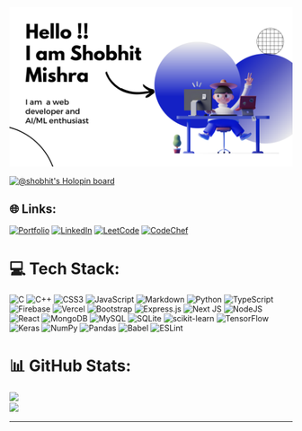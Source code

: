 ![image](/img2.png)

[![@shobhit's Holopin board](https://holopin.me/shobhit)](https://holopin.io/@shobhit)

## 🌐 Links:

[![Portfolio](https://img.shields.io/badge/Portfolio-web%20to%20show%20my%20work-blue)](https://portfolio-iota-orpin-37.vercel.app/)
[![LinkedIn](https://img.shields.io/badge/LinkedIn-Social%20platform%20for%20working%20professional-blue)](https://www.linkedin.com/in/shobhit-mishra-915067228/)
[![LeetCode](https://img.shields.io/badge/LeetCode-A%20platform%20for%20practicing%20DSA-blue)](https://leetcode.com/Shobhit-Mishra-02/)
[![CodeChef](https://img.shields.io/badge/CodeChef-A%20platform%20for%20practicing%20CP-blue)](https://www.codechef.com/users/shobhit_2002)

# 💻 Tech Stack:

![C](https://img.shields.io/badge/c-%2300599C.svg?style=for-the-badge&logo=c&logoColor=white) ![C++](https://img.shields.io/badge/c++-%2300599C.svg?style=for-the-badge&logo=c%2B%2B&logoColor=white) ![CSS3](https://img.shields.io/badge/css3-%231572B6.svg?style=for-the-badge&logo=css3&logoColor=white) ![JavaScript](https://img.shields.io/badge/javascript-%23323330.svg?style=for-the-badge&logo=javascript&logoColor=%23F7DF1E) ![Markdown](https://img.shields.io/badge/markdown-%23000000.svg?style=for-the-badge&logo=markdown&logoColor=white) ![Python](https://img.shields.io/badge/python-3670A0?style=for-the-badge&logo=python&logoColor=ffdd54) ![TypeScript](https://img.shields.io/badge/typescript-%23007ACC.svg?style=for-the-badge&logo=typescript&logoColor=white) ![Firebase](https://img.shields.io/badge/firebase-%23039BE5.svg?style=for-the-badge&logo=firebase) ![Vercel](https://img.shields.io/badge/vercel-%23000000.svg?style=for-the-badge&logo=vercel&logoColor=white) ![Bootstrap](https://img.shields.io/badge/bootstrap-%23563D7C.svg?style=for-the-badge&logo=bootstrap&logoColor=white) ![Express.js](https://img.shields.io/badge/express.js-%23404d59.svg?style=for-the-badge&logo=express&logoColor=%2361DAFB) ![Next JS](https://img.shields.io/badge/Next-black?style=for-the-badge&logo=next.js&logoColor=white) ![NodeJS](https://img.shields.io/badge/node.js-6DA55F?style=for-the-badge&logo=node.js&logoColor=white) ![React](https://img.shields.io/badge/react-%2320232a.svg?style=for-the-badge&logo=react&logoColor=%2361DAFB) ![MongoDB](https://img.shields.io/badge/MongoDB-%234ea94b.svg?style=for-the-badge&logo=mongodb&logoColor=white) ![MySQL](https://img.shields.io/badge/mysql-%2300f.svg?style=for-the-badge&logo=mysql&logoColor=white) ![SQLite](https://img.shields.io/badge/sqlite-%2307405e.svg?style=for-the-badge&logo=sqlite&logoColor=white) ![scikit-learn](https://img.shields.io/badge/scikit--learn-%23F7931E.svg?style=for-the-badge&logo=scikit-learn&logoColor=white) ![TensorFlow](https://img.shields.io/badge/TensorFlow-%23FF6F00.svg?style=for-the-badge&logo=TensorFlow&logoColor=white) ![Keras](https://img.shields.io/badge/Keras-%23D00000.svg?style=for-the-badge&logo=Keras&logoColor=white) ![NumPy](https://img.shields.io/badge/numpy-%23013243.svg?style=for-the-badge&logo=numpy&logoColor=white) ![Pandas](https://img.shields.io/badge/pandas-%23150458.svg?style=for-the-badge&logo=pandas&logoColor=white) ![Babel](https://img.shields.io/badge/Babel-F9DC3e?style=for-the-badge&logo=babel&logoColor=black) ![ESLint](https://img.shields.io/badge/ESLint-4B3263?style=for-the-badge&logo=eslint&logoColor=white)

# 📊 GitHub Stats:

![](https://github-readme-stats.vercel.app/api?username=Shobhit-Mishra-02&theme=dark&hide_border=false&include_all_commits=false&count_private=false)<br/>
![](https://github-readme-streak-stats.herokuapp.com/?user=Shobhit-Mishra-02&theme=dark&hide_border=false)<br/>

<!-- ![](https://github-readme-stats.vercel.app/api/top-langs/?username=Shobhit-Mishra-02&theme=dark&hide_border=false&include_all_commits=false&count_private=false&layout=compact) -->

---

<!-- [![](https://visitcount.itsvg.in/api?id=Shobhit-Mishra-02&icon=0&color=0)](https://visitcount.itsvg.in) -->

<!-- Proudly created with GPRM ( https://gprm.itsvg.in ) -->
